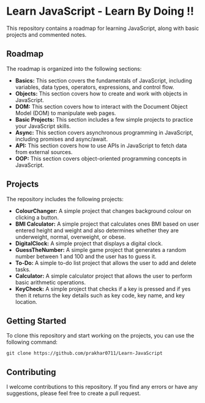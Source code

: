 # Learn JavaScript - Learn By Doing !!

This repository contains a roadmap for learning JavaScript, along with basic projects and commented notes.

## Roadmap

The roadmap is organized into the following sections:

- **Basics:** This section covers the fundamentals of JavaScript, including variables, data types, operators, expressions, and control flow.
- **Objects:** This section covers how to create and work with objects in JavaScript.
- **DOM:** This section covers how to interact with the Document Object Model (DOM) to manipulate web pages.
- **Basic Projects:** This section includes a few simple projects to practice your JavaScript skills.
- **Async:** This section covers asynchronous programming in JavaScript, including promises and async/await.
- **API:** This section covers how to use APIs in JavaScript to fetch data from external sources.
- **OOP:** This section covers object-oriented programming concepts in JavaScript.

## Projects

The repository includes the following projects:

- **ColourChanger:** A simple project that changes background colour on clicking a button.
- **BMI Calculator:** A simple project that calculates ones BMI based on user entered height and weight and also determines whether they are underweight, normal, overweight, or obese.
- **DigitalClock:** A simple project that displays a digital clock.
- **GuessTheNumber:** A simple game project that generates a random number between 1 and 100 and the user has to guess it.
- **To-Do:** A simple to-do list project that allows the user to add and delete tasks.
- **Calculator:** A simple calculator project that allows the user to perform basic arithmetic operations.
- **KeyCheck:** A simple project that checks if a key is pressed and if yes then it returns the key details such as key code, key name, and key location.

## Getting Started

To clone this repository and start working on the projects, you can use the following command:

```
git clone https://github.com/prakhar0711/Learn-JavaScript
```

## Contributing

I welcome contributions to this repository. If you find any errors or have any suggestions, please feel free to create a pull request.
